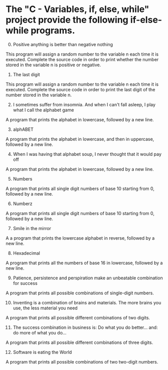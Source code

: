 # The "C - Variables, if, else, while" project provide the following if-else-while programs.

0. Positive anything is better than negative nothing

This program will assign a random number to the variable n each time it is executed. Complete the source code in order to print whether the number stored in the variable n is positive or negative.

1. The last digit

This program will assign a random number to the variable n each time it is executed. Complete the source code in order to print the last digit of the number stored in the variable n.

2. I sometimes suffer from insomnia. And when I can't fall asleep, I play what I call the alphabet game

A program that prints the alphabet in lowercase, followed by a new line.

3. alphABET

A program that prints the alphabet in lowercase, and then in uppercase, followed by a new line.

4. When I was having that alphabet soup, I never thought that it would pay off

A program that prints the alphabet in lowercase, followed by a new line.

5. Numbers

A program that prints all single digit numbers of base 10 starting from 0, followed by a new line.

6. Numberz

A program that prints all single digit numbers of base 10 starting from 0, followed by a new line.

7. Smile in the mirror

A a program that prints the lowercase alphabet in reverse, followed by a new line.

8. Hexadecimal

A program that prints all the numbers of base 16 in lowercase, followed by a new line.

9. Patience, persistence and perspiration make an unbeatable combination for success

A program that prints all possible combinations of single-digit numbers.

10. Inventing is a combination of brains and materials. The more brains you use, the less material you need

A program that prints all possible different combinations of two digits.

11. The success combination in business is: Do what you do better... and: do more of what you do...

A program that prints all possible different combinations of three digits.

12. Software is eating the World

A program that prints all possible combinations of two two-digit numbers.
